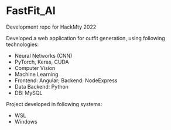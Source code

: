 # FastFit_AI
Development repo for HackMty 2022  

Developed a web application for outfit generation, using following technologies:
* Neural Networks (CNN)
* PyTorch, Keras, CUDA
* Computer Vision
* Machine Learning
* Frontend: Angular; Backend: NodeExpress
* Data Backend: Python
* DB: MySQL

Project developed in following systems:
* WSL
* Windows

